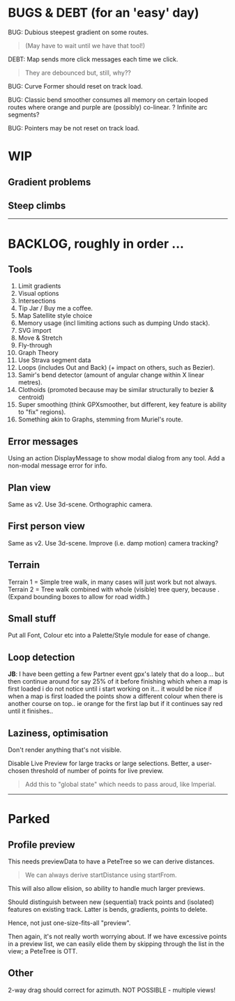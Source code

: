 
# BUGS & DEBT (for an 'easy' day)

BUG: Dubious steepest gradient on some routes. 
> (May have to wait until we have that tool!)

DEBT: Map sends more click messages each time we click. 
> They are debounced but, still, why??

BUG: Curve Former should reset on track load.

BUG: Classic bend smoother consumes all memory on certain looped routes where
orange and purple are (possibly) co-linear.
? Infinite arc segments?

BUG: Pointers may be not reset on track load.

# WIP

## Gradient problems

## Steep climbs

---

# BACKLOG, roughly in order ...

## Tools

1. Limit gradients
2. Visual options
3. Intersections
4. Tip Jar / Buy me a coffee.
5. Map Satellite style choice
6. Memory usage (incl limiting actions such as dumping Undo stack).
7. SVG import
8. Move & Stretch
9. Fly-through
10. Graph Theory
11. Use Strava segment data
12. Loops (includes Out and Back) (+ impact on others, such as Bezier).
13. Samir's bend detector (amount of angular change within X linear metres).
14. Clothoids (promoted because may be similar structurally to bezier & centroid)
15. Super smoothing  (think GPXsmoother, but different, key feature is ability to "fix" regions).
16. Something akin to Graphs, stemming from Muriel's route.

## Error messages

Using an action DisplayMessage to show modal dialog from any tool. 
Add a non-modal message error for info.

## Plan view

Same as v2. Use 3d-scene. Orthographic camera.

## First person view

Same as v2. Use 3d-scene. Improve (i.e. damp motion) camera tracking?

## Terrain

Terrain 1 = Simple tree walk, in many cases will just work but not always.
Terrain 2 = Tree walk combined with whole (visible) tree query, because <track loops>.
(Expand bounding boxes to allow for road width.)

## Small stuff

Put all Font, Colour etc into a Palette/Style module for ease of change.

## Loop detection

**JB**: I have been getting a few Partner event gpx's lately that do a loop... but then continue around for say 25% of it before finishing which when a map is first loaded i do not notice until i start working on it... it would be nice if when a map is first loaded the points show a different colour when there is another course on top.. ie orange for the first lap but if it continues say red until it finishes..

## Laziness, optimisation

Don't render anything that's not visible.

Disable Live Preview for large tracks or large selections.
Better, a user-chosen threshold of number of points for live preview.
> Add this to "global state" which needs to pass aroud, like Imperial.

---

# Parked

## Profile preview

This needs previewData to have a PeteTree so we can derive distances.
> We can always derive startDistance using startFrom.

This will also allow elision, so ability to handle much larger previews.

Should distinguish between new (sequential) track points and (isolated) features
on existing track. Latter is bends, gradients, points to delete.

Hence, not just one-size-fits-all "preview".

Then again, it's not really worth worrying about. If we have excessive points
in a preview list, we can easily elide them by skipping through the list in the
view; a PeteTree is OTT.

## Other 

2-way drag should correct for azimuth. NOT POSSIBLE - multiple views!

